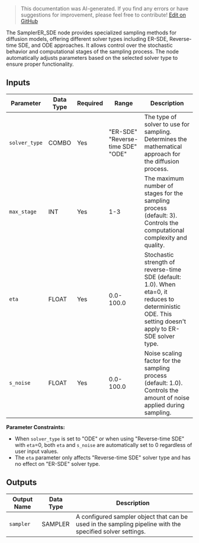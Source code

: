> This documentation was AI-generated. If you find any errors or have suggestions for improvement, please feel free to contribute! [Edit on GitHub](https://github.com/Comfy-Org/embedded-docs/blob/main/comfyui_embedded_docs/docs/SamplerER_SDE/en.md)

The SamplerER_SDE node provides specialized sampling methods for diffusion models, offering different solver types including ER-SDE, Reverse-time SDE, and ODE approaches. It allows control over the stochastic behavior and computational stages of the sampling process. The node automatically adjusts parameters based on the selected solver type to ensure proper functionality.

## Inputs

| Parameter | Data Type | Required | Range | Description |
|-----------|-----------|----------|-------|-------------|
| `solver_type` | COMBO | Yes | "ER-SDE"<br>"Reverse-time SDE"<br>"ODE" | The type of solver to use for sampling. Determines the mathematical approach for the diffusion process. |
| `max_stage` | INT | Yes | 1-3 | The maximum number of stages for the sampling process (default: 3). Controls the computational complexity and quality. |
| `eta` | FLOAT | Yes | 0.0-100.0 | Stochastic strength of reverse-time SDE (default: 1.0). When eta=0, it reduces to deterministic ODE. This setting doesn't apply to ER-SDE solver type. |
| `s_noise` | FLOAT | Yes | 0.0-100.0 | Noise scaling factor for the sampling process (default: 1.0). Controls the amount of noise applied during sampling. |

**Parameter Constraints:**

- When `solver_type` is set to "ODE" or when using "Reverse-time SDE" with `eta`=0, both `eta` and `s_noise` are automatically set to 0 regardless of user input values.
- The `eta` parameter only affects "Reverse-time SDE" solver type and has no effect on "ER-SDE" solver type.

## Outputs

| Output Name | Data Type | Description |
|-------------|-----------|-------------|
| `sampler` | SAMPLER | A configured sampler object that can be used in the sampling pipeline with the specified solver settings. |
